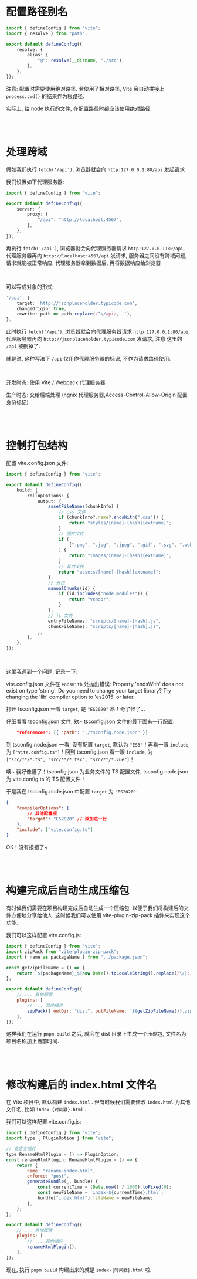 # 配置路径别名

```ts
import { defineConfig } from "vite";
import { resolve } from "path";

export default defineConfig({
    resolve: {
        alias: {
            "@": resolve(__dirname, "./src"),
        },
    },
});
```

注意: 配置时需要使用绝对路径. 若使用了相对路径, Vite 会自动拼接上 `process.cwd()` 的结果作为根路径.

实际上, 给 node 执行的文件, 在配置路径时都应该使用绝对路径.

<br><br>

# 处理跨域

假如我们执行 `fetch('/api')`, 浏览器就会向 `http:127.0.0.1:80/api` 发起请求

我们设置如下代理服务器:

```ts
import { defineConfig } from "vite";

export default defineConfig({
    server: {
        proxy: {
            "/api": "http://localhost:4567",
        },
    },
});
```

再执行 `fetch('/api')`, 浏览器就会向代理服务器请求 `http:127.0.0.1:80/api`, 代理服务器再向 `http://localhost:4567/api` 发请求, 服务器之间没有跨域问题, 请求就能被正常响应, 代理服务器拿到数据后, 再将数据响应给浏览器

<br>

可以写成对象的形式:

```ts
'/api': {
    target: 'http://jsonplaceholder.typicode.com',
    changeOrigin: true,
    rewrite: path => path.replace(/^\/api/, ''),
},
```

此时执行 `fetch('/api')`, 浏览器就会向代理服务器请求 `http:127.0.0.1:80/api`, 代理服务器再向 `http://jsonplaceholder.typicode.com` 发请求, 注意 这里的 `/api` 被删掉了.

就是说, 这种写法下 `/api` 仅用作代理服务器的标识, 不作为请求路径使用.

<br>

开发时态: 使用 Vite / Webpack 代理服务器

生产时态: 交给后端处理 (ngnix 代理服务器,Access-Control-Allow-Origin 配置身份标记)

<br><br>

# 控制打包结构

配置 vite.config.json 文件:

```ts
import { defineConfig } from "vite";

export default defineConfig({
    build: {
        rollupOptions: {
            output: {
                assetFileNames(chunkInfo) {
                    // css 文件
                    if (chunkInfo?.name?.endsWith(".css")) {
                        return "styles/[name]-[hash][extname]";
                    }
                    // 图片文件
                    if (
                        [".png", ".jpg", ".jpeg", ".gif", ".svg", ".webp"].some((ext) => chunkInfo?.name?.endsWith(ext))
                    ) {
                        return "images/[name]-[hash][extname]";
                    }
                    // 其他文件
                    return "assets/[name]-[hash][extname]";
                },
                // 分包
                manualChunks(id) {
                    if (id.includes("node_modules")) {
                        return "vendor";
                    }
                },
                // js 文件
                entryFileNames: "scripts/[name]-[hash].js",
                chunkFileNames: "scripts/[name]-[hash].js",
            },
        },
    },
});
```

<br>

这里我遇到一个问题, 记录一下:

vite.config.json 文件在 `endsWith` 处抛出错误: Property 'endsWith' does not exist on type 'string'. Do you need to change your target library? Try changing the 'lib' compiler option to 'es2015' or later.

打开 tsconfig.json 一看 `target`, 是 `"ES2020"` 昂！奇了怪了...

仔细看看 tsconfig.json 文件, 欸~ tsconfig.json 文件的最下面有一行配置:

```json
    "references": [{ "path": "./tsconfig.node.json" }]
```

到 tsconfig.node.json 一看, 没有配置 `target`, 默认为 `"ES3"`！再看一眼 `include`, 为 `["vite.config.ts"]`！回到 tsconfig.json 看一眼 `include`, 为 `["src/**/*.ts", "src/**/*.tsx", "src/**/*.vue"]`！

噢~ 我好像懂了！tsconfig.json 为业务文件的 TS 配置文件, tsconfig.node.json 为 vite.config.ts 的 TS 配置文件！

于是我在 tsconfig.node.json 中配置 `target` 为 `"ES2020"`:

```json
{
    "compilerOptions": {
        // 其他配置项
        "target": "ES2020" // 添加这一行
    },
    "include": ["vite.config.ts"]
}
```

OK！没有报错了~

<br><br>

# 构建完成后自动生成压缩包

有时候我们需要在项目构建完成后自动生成一个压缩包, 以便于我们将构建后的文件方便地分享给他人. 这时候我们可以使用 vite-plugin-zip-pack 插件来实现这个功能.

我们可以这样配置 vite.config.js:

```js
import { defineConfig } from "vite";
import zipPack from "vite-plugin-zip-pack";
import { name as packageName } from "../package.json";

const getZipFileName = () => {
    return `${packageName}_${new Date().toLocaleString().replace(/\/|:/g, "").replace(/\s/g, "_")}`;
};

export default defineConfig({
    // ... 其他配置
    plugins: [
        // ... 其他插件
        zipPack({ outDir: "dist", outFileName: `${getZipFileName()}.zip` }),
    ],
});
```

这样我们在运行 `pnpm build` 之后, 就会在 dist 目录下生成一个压缩包, 文件名为项目名称加上当前时间.

<br><br>

# 修改构建后的 index.html 文件名

在 Vite 项目中, 默认构建 `index.html` . 但有时候我们需要修改 `index.html` 为其他文件名, 比如 `index-{时间戳}.html` .

我们可以这样配置 vite.config.js:

```js
import { defineConfig } from "vite";
import type { PluginOption } from "vite";

// 自定义插件
type RenameHtmlPlugin = () => PluginOption;
const renameHtmlPlugin: RenameHtmlPlugin = () => {
    return {
        name: "rename-index-html",
        enforce: "post",
        generateBundle(_, bundle) {
            const currentTime = (Date.now() / 1000).toFixed(0);
            const newFileName = `index-${currentTime}.html`;
            bundle["index.html"].fileName = newFileName;
        },
    };
};

export default defineConfig({
    // ... 其他配置
    plugins: [
        // ... 其他插件
        renameHtmlPlugin(),
    ],
});
```

现在, 执行 `pnpm build` 构建出来的就是 `index-{时间戳}.html` 啦.

<br>
